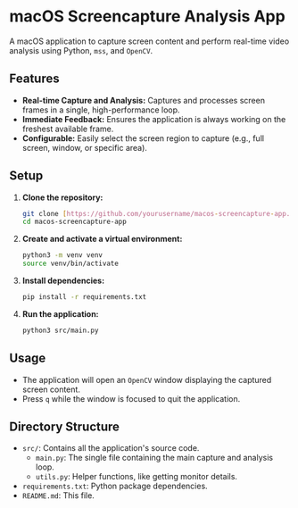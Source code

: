 # macOS Screencapture Analysis App

A macOS application to capture screen content and perform real-time video analysis using Python, `mss`, and `OpenCV`.

## Features

- **Real-time Capture and Analysis:** Captures and processes screen frames in a single, high-performance loop.
- **Immediate Feedback:** Ensures the application is always working on the freshest available frame.
- **Configurable:** Easily select the screen region to capture (e.g., full screen, window, or specific area).

## Setup

1.  **Clone the repository:**
    ```bash
    git clone [https://github.com/yourusername/macos-screencapture-app.git](https://github.com/yourusername/macos-screencapture-app.git)
    cd macos-screencapture-app
    ```

2.  **Create and activate a virtual environment:**
    ```bash
    python3 -m venv venv
    source venv/bin/activate
    ```

3.  **Install dependencies:**
    ```bash
    pip install -r requirements.txt
    ```

4.  **Run the application:**
    ```bash
    python3 src/main.py
    ```

## Usage

- The application will open an `OpenCV` window displaying the captured screen content.
- Press `q` while the window is focused to quit the application.

## Directory Structure

- `src/`: Contains all the application's source code.
    - `main.py`: The single file containing the main capture and analysis loop.
    - `utils.py`: Helper functions, like getting monitor details.
- `requirements.txt`: Python package dependencies.
- `README.md`: This file.